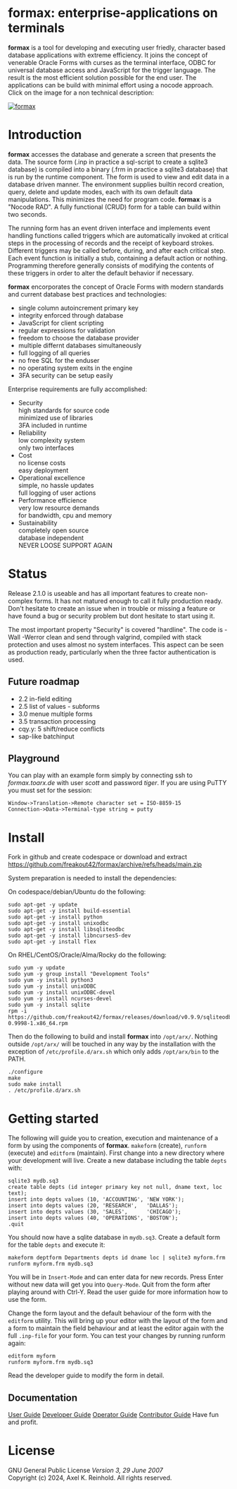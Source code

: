 formax: enterprise-applications on terminals
============================================
**formax** is a tool for developing and executing user
friedly, character based database applications with extreme
efficiency. It joins the concept of venerable Oracle Forms
with curses as the terminal interface, ODBC for universal
database access and JavaScript for the trigger language. The
result is the most efficient solution possible for the end
user. The applications can be build with minimal effort
using a nocode approach.\
Click on the image for a non technical description:

[![formax](https://formax.freakout.de/assets/logo.jpg "formax")](https://formax.freakout.de/ "formax")

Introduction
============
**formax** accesses the database and generate a screen that
presents the data. The source form (.inp in practice a
sql-script to create a sqlite3 database) is compiled into a
binary (.frm in practice a sqlite3 database) that is run by
the runtime component. The form is used to view and edit
data in a database driven manner. The environment supplies
builtin record creation, query, delete and update modes,
each with its own default data manipulations. This minimizes
the need for program code. **formax** is a "Nocode RAD". A
fully functional (CRUD) form for a table can build within
two seconds.

The running form has an event driven interface and
implements event handling functions called triggers which
are automatically invoked at critical steps in the
processing of records and the receipt of keyboard strokes.
Different triggers may be called before, during, and after
each critical step. Each event function is initially a stub,
containing a default action or nothing. Programming
therefore generally consists of modifying the contents of
these triggers in order to alter the default behavior if
necessary.

**formax** encorporates the concept of Oracle Forms with
modern standards and current database best practices and
technologies:
 - single column autoincrement primary key
 - integrity enforced through database
 - JavaScript for client scripting
 - regular expressions for validation
 - freedom to choose the database provider
 - multiple differnt databases simultaneously
 - full logging of all queries
 - no free SQL for the enduser
 - no operating system exits in the engine
 - 3FA security can be setup easily

Enterprise requirements are fully accomplished:
 - Security \
    high standards for source code \
    minimized use of libraries \
    3FA included in runtime
 - Reliability \
    low complexity system \
    only two interfaces
 - Cost \
    no license costs \
    easy deployment
 - Operational excellence \
    simple, no hassle updates \
    full logging of user actions
 - Performance efficience \
    very low resource demands \
    for bandwidth, cpu and memory
 - Sustainability \
    completely open source \
    database independent \
    NEVER LOOSE SUPPORT AGAIN

Status
======

Release 2.1.0 is useable and has all important features to
create non-complex forms. It has not matured enough to call it
fully production ready. Don't hesitate to create an issue
when in trouble or missing a feature or have found a bug or
security problem but dont hesitate to start using it.

The most important property "Security" is covered "hardline".
The code is -Wall -Werror clean and send through valgrind,
compiled with stack protection and uses almost no system
interfaces. This aspect can be seen as production ready,
particularly when the three factor authentication is used.

Future roadmap
--------------
 - 2.2 in-field editing
 - 2.5 list of values - subforms
 - 3.0 menue multiple forms
 - 3.5 transaction processing
 - cqy.y: 5 shift/reduce conflicts
 - sap-like batchinput

Playground
----------
You can play with an example form simply by connecting ssh
to *formax.toarx.de* with user *scott* and password *tiger*.
If you are using PuTTY you must set for the session:

    Window->Translation->Remote character set = ISO-8859-15
    Connection->Data->Terminal-type string = putty

Install
=======
Fork in github and create codespace or download and extract
https://github.com/freakout42/formax/archive/refs/heads/main.zip  

System preparation is needed to install the dependencies:

On codespace/debian/Ubuntu do the following:
~~~
sudo apt-get -y update
sudo apt-get -y install build-essential
sudo apt-get -y install python
sudo apt-get -y install unixodbc
sudo apt-get -y install libsqliteodbc
sudo apt-get -y install libncurses5-dev
sudo apt-get -y install flex
~~~

On RHEL/CentOS/Oracle/Alma/Rocky do the following:
~~~
sudo yum -y update
sudo yum -y group install "Development Tools"
sudo yum -y install python3
sudo yum -y install unixODBC
sudo yum -y install unixODBC-devel
sudo yum -y install ncurses-devel
sudo yum -y install sqlite
rpm -i https://github.com/freakout42/formax/releases/download/v0.9.9/sqliteodbc-0.9998-1.x86_64.rpm
~~~

Then do the following to build and install **formax** into
`/opt/arx/`. Nothing outside `/opt/arx/` will be touched in
any way by the installation with the exception of
`/etc/profile.d/arx.sh` which only adds `/opt/arx/bin` to
the PATH.

~~~
./configure
make
sudo make install
. /etc/profile.d/arx.sh
~~~

Getting started
===============
The following will guide you to creation, execution and
maintenance of a form by using the components of **formax**.
`makeform` (create), `runform` (execute) and `editform`
(maintain). First change into a new directory where your
development will live. Create a new database including the
table `depts` with:

~~~
sqlite3 mydb.sq3
create table depts (id integer primary key not null, dname text, loc text);
insert into depts values (10, 'ACCOUNTING', 'NEW YORK');
insert into depts values (20, 'RESEARCH',   'DALLAS');
insert into depts values (30, 'SALES',      'CHICAGO');
insert into depts values (40, 'OPERATIONS', 'BOSTON');
.quit
~~~

You should now have a sqlite database in `mydb.sq3`. Create
a default form for the table `depts` and execute it:

~~~
makeform deptform Departments depts id dname loc | sqlite3 myform.frm
runform myform.frm mydb.sq3
~~~

You will be in `Insert-Mode` and can enter data for new
records. Press Enter without new data will get you into
`Query-Mode`. Quit from the form after playing around with
Ctrl-Y. Read the user guide for more information how to use
the form.

Change the form layout and the default behaviour of the form
with the `editform` utility. This will bring up your editor
with the layout of the form and a form to maintain the field
behaviour and at least the editor again with the full
`.inp-file` for your form. You can test your changes by
running runform again:

~~~
editform myform
runform myform.frm mydb.sq3
~~~

Read the developer guide to modify the form in detail.

Documentation
-------------

[User Guide](https://formax.freakout.de/UserGuide.html "User Guide")
[Developer Guide](https://formax.freakout.de/DeveloperGuide.html "Developer Guide")
[Operator Guide](https://formax.freakout.de/OperatorGuide.html "Operator Guide")
[Contributor Guide](https://formax.freakout.de/ContributorGuide.html "Contributor Guide")
Have fun and profit.

License
=======
GNU General Public License _Version 3, 29 June 2007_  
Copyright (c) 2024, Axel K. Reinhold. All rights reserved.
